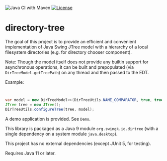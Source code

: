 ![Java CI with Maven](https://github.com/parubok/directory-tree/workflows/Java%20CI%20with%20Maven/badge.svg?branch=master)
[![License](https://img.shields.io/badge/License-Apache%202.0-blue.svg)](https://github.com/parubok/directory-tree/blob/master/LICENSE)

# directory-tree

The goal of this project is to provide an efficient and convenient implementation of Java Swing JTree model with
a hierarchy of a local filesystem directories (e.g. for directory chooser component).

Note: Though the model itself does not provide any builtin support for asynchronous operations, it can be built and 
prepopulated (via `DirTreeModel.getTreePath`) on any thread and then passed to the EDT. 

Example:
```java


var model = new DirTreeModel<>(DirTreeUtils.NAME_COMPARATOR, true, true, new DefaultNodeFactory());
JTree tree = new JTree();
DirTreeUtils.configureTree(tree, model);
```

A demo application is provided. See `Demo`.

This library is packaged as a Java 9 module `org.swingk.io.dirtree` (with a single dependency on a system module `java.desktop`).

This project has no external dependencies (except JUnit 5, for testing).

Requires Java 11 or later.
